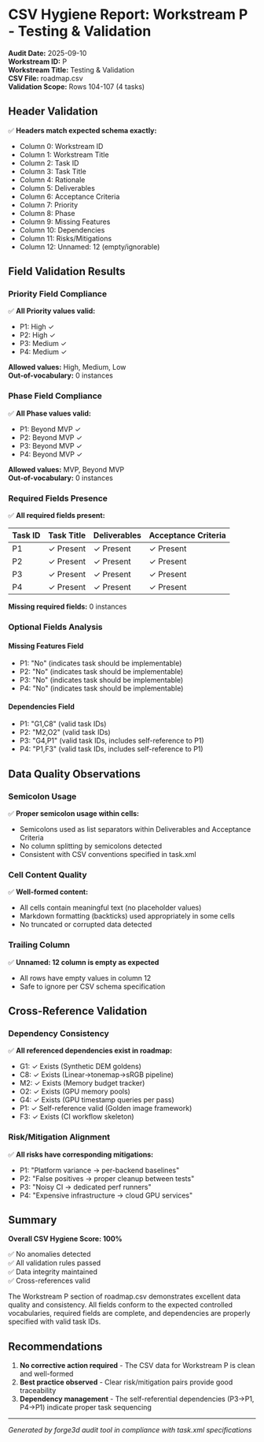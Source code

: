 # CSV Hygiene Report: Workstream P - Testing & Validation

**Audit Date:** 2025-09-10  
**Workstream ID:** P  
**Workstream Title:** Testing & Validation  
**CSV File:** roadmap.csv  
**Validation Scope:** Rows 104-107 (4 tasks)

## Header Validation

✅ **Headers match expected schema exactly:**
- Column 0: Workstream ID
- Column 1: Workstream Title
- Column 2: Task ID
- Column 3: Task Title
- Column 4: Rationale
- Column 5: Deliverables
- Column 6: Acceptance Criteria
- Column 7: Priority
- Column 8: Phase
- Column 9: Missing Features
- Column 10: Dependencies
- Column 11: Risks/Mitigations
- Column 12: Unnamed: 12 (empty/ignorable)

## Field Validation Results

### Priority Field Compliance
✅ **All Priority values valid:**
- P1: High ✓
- P2: High ✓
- P3: Medium ✓
- P4: Medium ✓

**Allowed values:** High, Medium, Low  
**Out-of-vocabulary:** 0 instances

### Phase Field Compliance
✅ **All Phase values valid:**
- P1: Beyond MVP ✓
- P2: Beyond MVP ✓
- P3: Beyond MVP ✓
- P4: Beyond MVP ✓

**Allowed values:** MVP, Beyond MVP  
**Out-of-vocabulary:** 0 instances

### Required Fields Presence
✅ **All required fields present:**

| Task ID | Task Title | Deliverables | Acceptance Criteria |
|---------|------------|--------------|---------------------|
| P1 | ✓ Present | ✓ Present | ✓ Present |
| P2 | ✓ Present | ✓ Present | ✓ Present |
| P3 | ✓ Present | ✓ Present | ✓ Present |
| P4 | ✓ Present | ✓ Present | ✓ Present |

**Missing required fields:** 0 instances

### Optional Fields Analysis

#### Missing Features Field
- P1: "No" (indicates task should be implementable)
- P2: "No" (indicates task should be implementable)
- P3: "No" (indicates task should be implementable)
- P4: "No" (indicates task should be implementable)

#### Dependencies Field
- P1: "G1,C8" (valid task IDs)
- P2: "M2,O2" (valid task IDs)
- P3: "G4,P1" (valid task IDs, includes self-reference to P1)
- P4: "P1,F3" (valid task IDs, includes self-reference to P1)

## Data Quality Observations

### Semicolon Usage
✅ **Proper semicolon usage within cells:**
- Semicolons used as list separators within Deliverables and Acceptance Criteria
- No column splitting by semicolons detected
- Consistent with CSV conventions specified in task.xml

### Cell Content Quality
✅ **Well-formed content:**
- All cells contain meaningful text (no placeholder values)
- Markdown formatting (backticks) used appropriately in some cells
- No truncated or corrupted data detected

### Trailing Column
✅ **Unnamed: 12 column is empty as expected**
- All rows have empty values in column 12
- Safe to ignore per CSV schema specification

## Cross-Reference Validation

### Dependency Consistency
✅ **All referenced dependencies exist in roadmap:**
- G1: ✓ Exists (Synthetic DEM goldens)
- C8: ✓ Exists (Linear→tonemap→sRGB pipeline)
- M2: ✓ Exists (Memory budget tracker)
- O2: ✓ Exists (GPU memory pools)
- G4: ✓ Exists (GPU timestamp queries per pass)
- P1: ✓ Self-reference valid (Golden image framework)
- F3: ✓ Exists (CI workflow skeleton)

### Risk/Mitigation Alignment
✅ **All risks have corresponding mitigations:**
- P1: "Platform variance → per-backend baselines"
- P2: "False positives → proper cleanup between tests"
- P3: "Noisy CI → dedicated perf runners"
- P4: "Expensive infrastructure → cloud GPU services"

## Summary

**Overall CSV Hygiene Score: 100%**

✅ No anomalies detected  
✅ All validation rules passed  
✅ Data integrity maintained  
✅ Cross-references valid  

The Workstream P section of roadmap.csv demonstrates excellent data quality and consistency. All fields conform to the expected controlled vocabularies, required fields are complete, and dependencies are properly specified with valid task IDs.

## Recommendations

1. **No corrective action required** - The CSV data for Workstream P is clean and well-formed
2. **Best practice observed** - Clear risk/mitigation pairs provide good traceability
3. **Dependency management** - The self-referential dependencies (P3→P1, P4→P1) indicate proper task sequencing

---

*Generated by forge3d audit tool in compliance with task.xml specifications*
